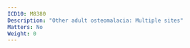 ```yaml
---
ICD10: M8380
Description: "Other adult osteomalacia: Multiple sites"
Matters: No
Weight: 0
---
```



